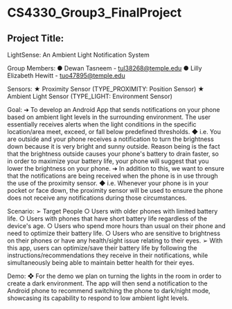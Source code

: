# CS4330_Group3_FinalProject

## Project Title:
LightSense: An Ambient Light Notification System

Group Members:
● Dewan Tasneem - tul38268@temple.edu
● Lilly Elizabeth Hewitt - tuo47895@temple.edu

Sensors:
★ Proximity Sensor (TYPE_PROXIMITY: Position Sensor)
★ Ambient Light Sensor (TYPE_LIGHT: Environment Sensor)

Goal:
➔ To develop an Android App that sends notifications on your phone based
on ambient light levels in the surrounding environment. The user
essentially receives alerts when the light conditions in the specific
location/area meet, exceed, or fall below predefined thresholds.
◆ i.e. You are outside and your phone receives a notification to turn
the brightness down because it is very bright and sunny outside.
Reason being is the fact that the brightness outside causes your
phone's battery to drain faster, so in order to maximize your battery
life, your phone will suggest that you lower the brightness on your
phone.
➔ In addition to this, we want to ensure that the notifications are being
received when the phone is in use through the use of the proximity sensor.
◆ i.e. Whenever your phone is in your pocket or face down, the
proximity sensor will be used to ensure the phone does not receive
any notifications during those circumstances.

Scenario:
➢ Target People
○ Users with older phones with limited battery life.
○ Users with phones that have short battery life regardless of the
device's age.
○ Users who spend more hours than usual on their phone and need to
optimize their battery life.
○ Users who are sensitive to brightness on their phones or have any
health/sight issue relating to their eyes.
➢ With this app, users can optimize/save their battery life by following the
instructions/recommendations they receive in their notifications, while
simultaneously being able to maintain better health for their eyes.

Demo:
❖ For the demo we plan on turning the lights in the room in order to
create a dark environment. The app will then send a notification to the
Android phone to recommend switching the phone to dark/night mode,
showcasing its capability to respond to low ambient light levels.
